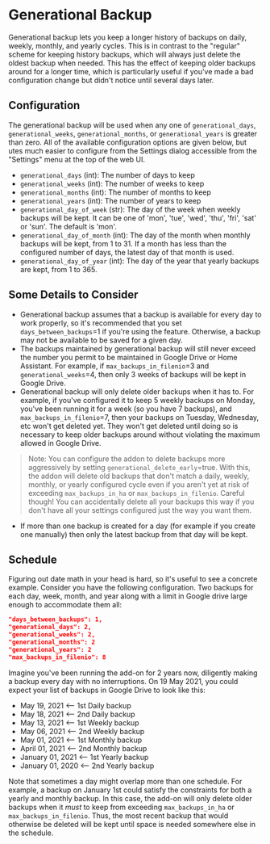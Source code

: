 # Generational Backup
Generational backup lets you keep a longer history of backups on daily, weekly, monthly, and yearly cycles.  This is in contrast to the "regular" scheme for keeping history backups, which will always just delete the oldest backup when needed.  This has the effect of keeping older backups around for a longer time, which is particularly useful if you've made a bad configuration change but didn't notice until several days later.

## Configuration
The generational backup will be used when any one of `generational_days`,  `generational_weeks`, `generational_months`, or `generational_years` is greater than zero.  All of the available configuration options are given below, but utes much easier to configure from the Settings dialog accessible from the "Settings" menu at the top of the web UI.
* `generational_days`  (int): The number of days to keep
* `generational_weeks`  (int): The number of weeks to keep
* `generational_months`  (int): The number of months to keep
* `generational_years`  (int): The number of years to keep
* `generational_day_of_week`  (str): The day of the week when weekly backups will be kept.  It can be one of 'mon', 'tue', 'wed', 'thu', 'fri', 'sat' or 'sun'.  The default is 'mon'.
* `generational_day_of_month` (int): The day of the month when monthly backups will be kept, from 1 to 31.  If a month has less than the configured number of days, the latest day of that month is used.
* `generational_day_of_year` (int): The day of the year that yearly backups are kept, from 1 to 365.

## Some Details to Consider
* Generational backup assumes that a backup is available for every day to work properly, so it's recommended that you set `days_between_backups`=1 if you're using the feature.  Otherwise, a backup may not be available to be saved for a given day.
* The backups maintained by generational backup will still never exceed the number you permit to be maintained in Google Drive or Home Assistant.  For example, if `max_backups_in_filenio`=3 and `generational_weeks`=4, then only 3 weeks of backups will be kept in Google Drive.
* Generational backup will only delete older backups when it has to.  For example, if you've configured it to keep 5 weekly backups on Monday, you've been running it for a week (so you have 7 backups), and `max_backups_in_filenio`=7, then your backups on Tuesday, Wednesday, etc won't get deleted yet.  They won't get deleted until doing so is necessary to keep older backups around without violating the maximum allowed in Google Drive.
>Note: You can configure the addon to delete backups more aggressively by setting `generational_delete_early`=true.  With this, the addon will delete old backups that don't match a daily, weekly, monthly, or yearly configured cycle even if you aren't yet at risk of exceeding `max_backups_in_ha` or `max_backups_in_filenio`. Careful though! You can accidentally delete all your backups this way if you don't have all your settings configured just the way you want them. 
* If more than one backup is created for a day (for example if you create one manually) then only the latest backup from that day will be kept.

## Schedule
Figuring out date math in your head is hard, so it's useful to see a concrete example.  Consider you have the following configuration. Two backups for each day, week, month, and year along with a limit in Google drive large enough to accommodate them all:
```json
"days_between_backups": 1,
"generational_days": 2,
"generational_weeks": 2,
"generational_months": 2
"generational_years": 2
"max_backups_in_filenio": 8
```
Imagine you've been running the add-on for 2 years now, diligently making a backup every day with no interruptions.  On 19 May 2021, you could expect your list of backups in Google Drive to look like this:
- May 19, 2021 <-- 1st Daily backup
- May 18, 2021 <-- 2nd Daily backup
- May 13, 2021 <-- 1st Weekly backup
- May 06, 2021 <-- 2nd Weekly backup
- May 01, 2021 <-- 1st Monthly backup
- April 01, 2021 <-- 2nd Monthly backup
- January 01, 2021 <-- 1st Yearly backup
- January 01, 2020 <-- 2nd Yearly backup

Note that sometimes a day might overlap more than one schedule.  For example, a backup on January 1st could satisfy the constraints for both a yearly and monthly backup.  In this case, the add-on will only delete older backups when it *must* to keep from exceeding `max_backups_in_ha` or `max_backups_in_filenio`.  Thus, the most recent backup that would otherwise be deleted will be kept until space is needed somewhere else in the schedule.
